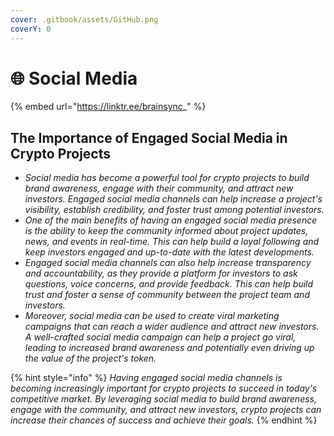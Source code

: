 ```yaml
---
cover: .gitbook/assets/GitHub.png
coverY: 0
---
```


# 🌐 Social Media

{% embed url="https://linktr.ee/brainsync_" %}

## The Importance of Engaged Social Media in Crypto Projects

* _Social media has become a powerful tool for crypto projects to build brand awareness, engage with their community, and attract new investors. Engaged social media channels can help increase a project's visibility, establish credibility, and foster trust among potential investors._
* _One of the main benefits of having an engaged social media presence is the ability to keep the community informed about project updates, news, and events in real-time. This can help build a loyal following and keep investors engaged and up-to-date with the latest developments._
* _Engaged social media channels can also help increase transparency and accountability, as they provide a platform for investors to ask questions, voice concerns, and provide feedback. This can help build trust and foster a sense of community between the project team and investors._
* _Moreover, social media can be used to create viral marketing campaigns that can reach a wider audience and attract new investors. A well-crafted social media campaign can help a project go viral, leading to increased brand awareness and potentially even driving up the value of the project's token._

{% hint style="info" %}
_Having engaged social media channels is becoming increasingly important for crypto projects to succeed in today's competitive market. By leveraging social media to build brand awareness, engage with the community, and attract new investors, crypto projects can increase their chances of success and achieve their goals._
{% endhint %}
